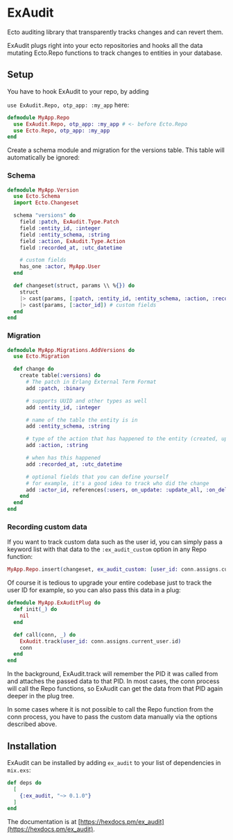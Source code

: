 # ExAudit

Ecto auditing library that transparently tracks changes and can revert them.

ExAudit plugs right into your ecto repositories and hooks all the data mutating Ecto.Repo functions
to track changes to entities in your database.

## Setup

You have to hook ExAudit to your repo, by adding

`use ExAudit.Repo, otp_app: :my_app` here:

```elixir
defmodule MyApp.Repo
  use ExAudit.Repo, otp_app: :my_app # <- before Ecto.Repo
  use Ecto.Repo, otp_app: :my_app
end
```

Create a schema module and migration for the versions table. This table will automatically be ignored:

### Schema

```elixir
defmodule MyApp.Version
  use Ecto.Schema
  import Ecto.Changeset

  schema "versions" do
    field :patch, ExAudit.Type.Patch
    field :entity_id, :integer
    field :entity_schema, :string
    field :action, ExAudit.Type.Action
    field :recorded_at, :utc_datetime

    # custom fields
    has_one :actor, MyApp.User
  end

  def changeset(struct, params \\ %{}) do
    struct
    |> cast(params, [:patch, :entity_id, :entity_schema, :action, :recorded_at])
    |> cast(params, [:actor_id]) # custom fields
  end
end
```

### Migration

```elixir
defmodule MyApp.Migrations.AddVersions do
  use Ecto.Migration

  def change do
    create table(:versions) do
      # The patch in Erlang External Term Format
      add :patch, :binary

      # supports UUID and other types as well
      add :entity_id, :integer 

      # name of the table the entity is in
      add :entity_schema, :string 

      # type of the action that has happened to the entity (created, updated, deleted)
      add :action, :string

      # when has this happened
      add :recorded_at, :utc_datetime

      # optional fields that you can define yourself
      # for example, it's a good idea to track who did the change
      add :actor_id, references(:users, on_update: :update_all, :on_delete: :nilify_all)
    end
  end
end
```

### Recording custom data

If you want to track custom data such as the user id, you can simply pass a keyword list with that data
to the `:ex_audit_custom` option in any Repo function:

```elixir
MyApp.Repo.insert(changeset, ex_audit_custom: [user_id: conn.assigns.current_user.id])
```

Of course it is tedious to upgrade your entire codebase just to track the user ID for example, so you can 
also pass this data in a plug:

```elixir
defmodule MyApp.ExAuditPlug do
  def init(_) do
    nil
  end

  def call(conn, _) do
    ExAudit.track(user_id: conn.assigns.current_user.id)
    conn
  end
end
```

In the background, ExAudit.track will remember the PID it was called from and attaches the passed data to that 
PID. In most cases, the conn process will call the Repo functions, so ExAudit can get the data from that PID again deeper
in the plug tree.

In some cases where it is not possible to call the Repo function from the conn process, you have to pass the 
custom data manually via the options described above.

## Installation

ExAudit can be installed by adding `ex_audit` to your list of dependencies in `mix.exs`:

```elixir
def deps do
  [
    {:ex_audit, "~> 0.1.0"}
  ]
end
```

The documentation is at [https://hexdocs.pm/ex_audit](https://hexdocs.pm/ex_audit).
